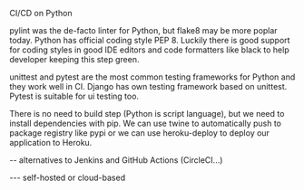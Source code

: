 CI/CD on Python

pylint was the de-facto linter for Python, but flake8 may be more poplar today. Python has official coding style PEP 8. Luckily there is good support for coding styles in good IDE editors and code formatters like black to help developer keeping this step green.

unittest and pytest are the most common testing frameworks for Python and they work well in CI. Django has own testing framework based on unittest. Pytest is suitable for ui testing too.

There is no need to build step (Python is script language), but we need to install dependencies with pip. We can use twine to automatically push to package registry like pypi or we can use heroku-deploy to deploy our application to Heroku.

-- alternatives to Jenkins and GitHub Actions (CircleCI...)

--- self-hosted or cloud-based

